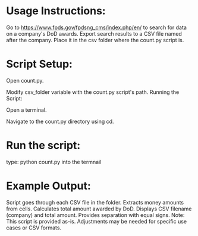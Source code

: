 
# Usage Instructions:

Go to https://www.fpds.gov/fpdsng_cms/index.php/en/ to search for data on a company's DoD awards.
Export search results to a CSV file named after the company. Place it in the csv folder where the count.py script is.
# Script Setup:

Open count.py.

Modify csv_folder variable with the count.py script's path.
Running the Script:

Open a terminal.

Navigate to the count.py directory using cd.

# Run the script:

type: python count.py
into the termnail 

# Example Output:

Script goes through each CSV file in the folder.
Extracts money amounts from cells.
Calculates total amount awarded by DoD.
Displays CSV filename (company) and total amount.
Provides separation with equal signs.
Note: This script is provided as-is. Adjustments may be needed for specific use cases or CSV formats.
